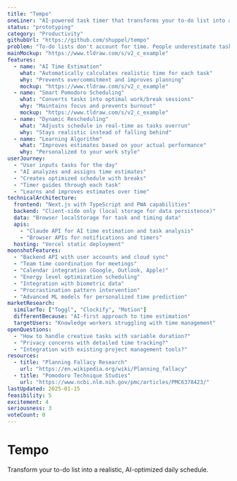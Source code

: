```yaml
---
title: "Tempo"
oneLiner: "AI-powered task timer that transforms your to-do list into a perfectly scheduled day"
status: "prototyping"
category: "Productivity"
githubUrl: "https://github.com/shuppel/tempo"
problem: "To-do lists don't account for time. People underestimate task duration and overcommit, leading to stress and incomplete work. Traditional time-blocking is too rigid."
mainMockup: "https://www.tldraw.com/s/v2_c_example"
features:
  - name: "AI Time Estimation"
    what: "Automatically calculates realistic time for each task"
    why: "Prevents overcommitment and improves planning"
    mockup: "https://www.tldraw.com/s/v2_c_example"
  - name: "Smart Pomodoro Scheduling"
    what: "Converts tasks into optimal work/break sessions"
    why: "Maintains focus and prevents burnout"
    mockup: "https://www.tldraw.com/s/v2_c_example"
  - name: "Dynamic Rescheduling"
    what: "Adjusts schedule in real-time as tasks overrun"
    why: "Stays realistic instead of falling behind"
  - name: "Learning Algorithm"
    what: "Improves estimates based on your actual performance"
    why: "Personalized to your work style"
userJourney:
  - "User inputs tasks for the day"
  - "AI analyzes and assigns time estimates"
  - "Creates optimized schedule with breaks"
  - "Timer guides through each task"
  - "Learns and improves estimates over time"
technicalArchitecture:
  frontend: "Next.js with TypeScript and PWA capabilities"
  backend: "Client-side only (local storage for data persistence)"
  data: "Browser localStorage for task and timing data"
  apis:
    - "Claude API for AI time estimation and task analysis"
    - "Browser APIs for notifications and timers"
  hosting: "Vercel static deployment"
moonshotFeatures:
  - "Backend API with user accounts and cloud sync"
  - "Team time coordination for meetings"
  - "Calendar integration (Google, Outlook, Apple)"
  - "Energy level optimization scheduling"
  - "Integration with biometric data"
  - "Procrastination pattern intervention"
  - "Advanced ML models for personalized time prediction"
marketResearch:
  similarTo: ["Toggl", "Clockify", "Motion"]
  differentBecause: "AI-first approach to time estimation"
  targetUsers: "Knowledge workers struggling with time management"
openQuestions:
  - "How to handle creative tasks with variable duration?"
  - "Privacy concerns with detailed time tracking?"
  - "Integration with existing project management tools?"
resources:
  - title: "Planning Fallacy Research"
    url: "https://en.wikipedia.org/wiki/Planning_fallacy"
  - title: "Pomodoro Technique Studies"
    url: "https://www.ncbi.nlm.nih.gov/pmc/articles/PMC6378423/"
lastUpdated: 2025-01-15
feasibility: 5
excitement: 4
seriousness: 3
voteCount: 0
---
```


# Tempo

Transform your to-do list into a realistic, AI-optimized daily schedule.